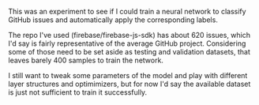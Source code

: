 This was an experiment to see if I could train a neural network to classify GitHub issues and automatically apply the corresponding labels.

The repo I've used (firebase/firebase-js-sdk) has about 620 issues, which I'd say is fairly representative of the average GitHub project. Considering some of those need to be set aside as testing and validation datasets, that leaves barely 400 samples to train the network.

I still want to tweak some parameters of the model and play with different layer structures and optimimizers, but for now I'd say the available dataset is just not sufficient to train it successfully.
